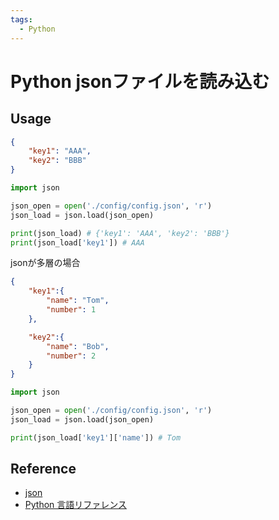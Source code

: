 ```yaml
---
tags:
  - Python
---
```


# Python jsonファイルを読み込む

## Usage
```json
{
    "key1": "AAA",
    "key2": "BBB"
}
```

```py
import json

json_open = open('./config/config.json', 'r')
json_load = json.load(json_open)

print(json_load) # {'key1': 'AAA', 'key2': 'BBB'}
print(json_load['key1']) # AAA
```

jsonが多層の場合
```json
{
    "key1":{
        "name": "Tom",
        "number": 1
    },

    "key2":{
        "name": "Bob",
        "number": 2
    }
}
```

```py
import json

json_open = open('./config/config.json', 'r')
json_load = json.load(json_open)

print(json_load['key1']['name']) # Tom
```

## Reference
- [json](https://docs.python.org/ja/3/library/json.html#module-json)
- [Python 言語リファレンス](https://docs.python.org/ja/3/reference/index.html)
